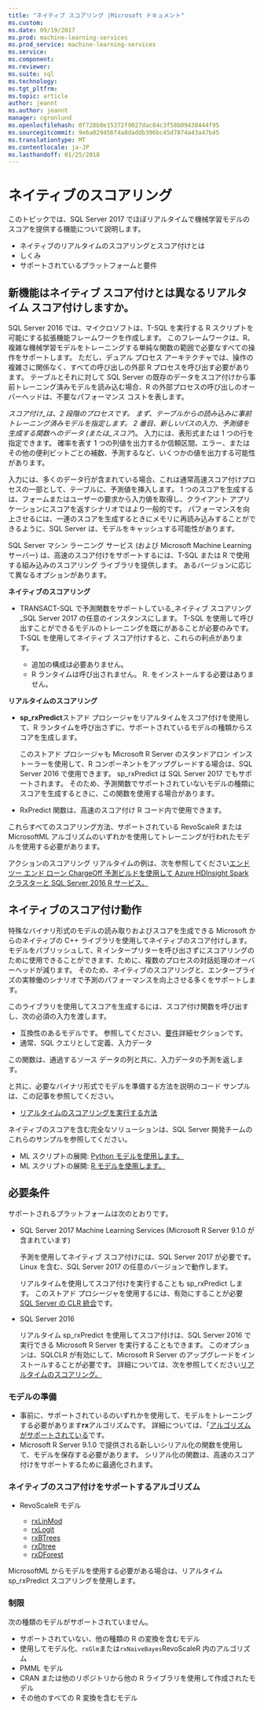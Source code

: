```yaml
---
title: "ネイティブ スコアリング |Microsoft ドキュメント"
ms.custom: 
ms.date: 09/19/2017
ms.prod: machine-learning-services
ms.prod_service: machine-learning-services
ms.service: 
ms.component: 
ms.reviewer: 
ms.suite: sql
ms.technology: 
ms.tgt_pltfrm: 
ms.topic: article
author: jeannt
ms.author: jeannt
manager: cgronlund
ms.openlocfilehash: 0f728b0e15372f9027dac84c3f58b09438444f95
ms.sourcegitcommit: 9e6a029456f4a8daddb396bc45d7874a43a47b45
ms.translationtype: MT
ms.contentlocale: ja-JP
ms.lasthandoff: 01/25/2018
---
```

# <a name="native-scoring"></a>ネイティブのスコアリング

このトピックでは、SQL Server 2017 でほぼリアルタイムで機械学習モデルのスコアを提供する機能について説明します。

+ ネイティブのリアルタイムのスコアリングとスコア付けとは
+ しくみ
+ サポートされているプラットフォームと要件

## <a name="what-is-native-scoring-and-how-is-it-different-from-realtime-scoring"></a>新機能はネイティブ スコア付けとは異なるリアルタイム スコア付けしますか。

SQL Server 2016 では、マイクロソフトは、T-SQL を実行する R スクリプトを可能にする拡張機能フレームワークを作成します。 このフレームワークは、R、複雑な機械学習モデルをトレーニングする単純な関数の範囲で必要なすべての操作をサポートします。 ただし、デュアル プロセス アーキテクチャでは、操作の複雑さに関係なく、すべての呼び出しの外部 R プロセスを呼び出す必要があります。 テーブルとそれに対して SQL Server の既存のデータをスコア付けから事前トレーニング済みモデルを読み込む場合、R の外部プロセスの呼び出しのオーバーヘッドは、不要なパフォーマンス コストを表します。

_スコア付け_は、2 段階のプロセスです。 まず、テーブルからの読み込みに事前トレーニング済みモデルを指定します。 2 番目、新しいパスの入力、予測値を生成する関数へのデータ (または_スコア_)。 入力には、表形式または 1 つの行を指定できます。 確率を表す 1 つの列値を出力するか信頼区間、エラー、またはその他の便利ビットごとの補数、予測するなど、いくつかの値を出力する可能性があります。

入力には、多くのデータ行が含まれている場合、これは通常高速スコア付けプロセスの一部として、テーブルに、予測値を挿入します。  1 つのスコアを生成するは、フォームまたはユーザーの要求から入力値を取得し、クライアント アプリケーションにスコアを返すシナリオではより一般的です。 パフォーマンスを向上させるには、一連のスコアを生成するときにメモリに再読み込みすることができるように、SQL Server は、モデルをキャッシュする可能性があります。

SQL Server マシン ラーニング サービス (および Microsoft Machine Learning サーバー) は、高速のスコア付けをサポートするには、T-SQL または R で使用する組み込みのスコアリング ライブラリを提供します。 あるバージョンに応じて異なるオプションがあります。

**ネイティブのスコアリング**

+ TRANSACT-SQL で予測関数をサポートしている_ネイティブ スコアリング_SQL Server 2017 の任意のインスタンスにします。 T-SQL を使用して呼び出すことができるモデルのトレーニングを既にがあることが必要のみです。 T-SQL を使用してネイティブ スコア付けすると、これらの利点があります。

    + 追加の構成は必要ありません。
    + R ランタイムは呼び出されません。 R. をインストールする必要はありません。

**リアルタイムのスコアリング**

+ **sp_rxPredict**ストアド プロシージャをリアルタイムをスコア付けを使用して、R ランタイムを呼び出さずに、サポートされているモデルの種類からスコアを生成します。

  このストアド プロシージャも Microsoft R Server のスタンドアロン インストーラーを使用して、R コンポーネントをアップグレードする場合は、SQL Server 2016 で使用できます。 sp_rxPredict は SQL Server 2017 でもサポートされます。 そのため、予測関数でサポートされていないモデルの種類にスコアを生成するときに、この関数を使用する場合があります。

+ RxPredict 関数は、高速のスコア付け R コード内で使用できます。

これらすべてのスコアリング方法、サポートされている RevoScaleR または MicrosoftML アルゴリズムのいずれかを使用してトレーニングが行われたモデルを使用する必要があります。

アクションのスコアリング リアルタイムの例は、次を参照してください[エンド ツー エンド ローン ChargeOff 予測ビルドを使用して Azure HDInsight Spark クラスターと SQL Server 2016 R サービス。](https://blogs.msdn.microsoft.com/rserver/2017/06/29/end-to-end-loan-chargeoff-prediction-built-using-azure-hdinsight-spark-clusters-and-sql-server-2016-r-service/)

## <a name="how-native-scoring-works"></a>ネイティブのスコア付け動作

特殊なバイナリ形式のモデルの読み取りおよびスコアを生成できる Microsoft からのネイティブの C++ ライブラリを使用してネイティブのスコア付けします。 モデルをパブリッシュして、R インタープリターを呼び出さずにスコアリングのために使用できることができます、ために、複数のプロセスの対話処理のオーバーヘッドが減ります。 そのため、ネイティブのスコアリングと、エンタープライズの実稼働のシナリオで予測のパフォーマンスを向上させる多くをサポートします。

このライブラリを使用してスコアを生成するには、スコア付け関数を呼び出すし、次の必須の入力を渡します。

+ 互換性のあるモデルです。 参照してください、[要件](#Requirements)詳細セクションです。
+ 通常、SQL クエリとして定義、入力データ

この関数は、通過するソース データの列と共に、入力データの予測を返します。

と共に、必要なバイナリ形式でモデルを準備する方法を説明のコード サンプルは、この記事を参照してください。

+ [リアルタイムのスコアリングを実行する方法](r/how-to-do-realtime-scoring.md)

ネイティブのスコアを含む完全なソリューションは、SQL Server 開発チームのこれらのサンプルを参照してください。

+ ML スクリプトの展開: [Python モデルを使用します。](https://microsoft.github.io/sql-ml-tutorials/python/rentalprediction/step/3.html)
+ ML スクリプトの展開: [R モデルを使用します。](https://microsoft.github.io/sql-ml-tutorials/R/rentalprediction/step/3.html)

## <a name="requirements"></a>必要条件

サポートされるプラットフォームは次のとおりです。

+ SQL Server 2017 Machine Learning Services (Microsoft R Server 9.1.0 が含まれています)
    
    予測を使用してネイティブ スコア付けには、SQL Server 2017 が必要です。
    Linux を含む、SQL Server 2017 の任意のバージョンで動作します。

    リアルタイムを使用してスコア付けを実行することも sp_rxPredict します。 このストアド プロシージャを使用するには、有効にすることが必要[SQL Server の CLR 統合](https://docs.microsoft.com/dotnet/framework/data/adonet/sql/introduction-to-sql-server-clr-integration)です。

+ SQL Server 2016

   リアルタイム sp_rxPredict を使用してスコア付けは、SQL Server 2016 で実行できる Microsoft R Server を実行することもできます。 このオプションは、SQLCLR が有効にして、Microsoft R Server のアップグレードをインストールすることが必要です。
   詳細については、次を参照してください[リアルタイムのスコアリング。](Real-time-scoring.md)

### <a name="model-preparation"></a>モデルの準備

+ 事前に、サポートされているのいずれかを使用して、モデルをトレーニングする必要があります**rx**アルゴリズムです。 詳細については、「[アルゴリズムがサポートされている](#bkmk_native_supported_algos)です。
+ Microsoft R Server 9.1.0 で提供される新しいシリアル化の関数を使用して、モデルを保存する必要があります。 シリアル化の関数は、高速のスコア付けをサポートするために最適化されます。

### <a name="bkmk_native_supported_algos"></a>ネイティブのスコア付けをサポートするアルゴリズム

+ RevoScaleR モデル

  + [rxLinMod](https://docs.microsoft.com/r-server/r-reference/revoscaler/rxlinmod)
  + [rxLogit](https://docs.microsoft.com/r-server/r-reference/revoscaler/rxlogit)
  + [rxBTrees](https://docs.microsoft.com/r-server/r-reference/revoscaler/rxbtrees)
  + [rxDtree](https://docs.microsoft.com/r-server/r-reference/revoscaler/rxdtree)
  + [rxDForest](https://docs.microsoft.com/r-server/r-reference/revoscaler/rxdforest)

MicrosoftML からモデルを使用する必要がある場合は、リアルタイム sp_rxPredict スコアリングを使用します。

### <a name="restrictions"></a>制限

次の種類のモデルがサポートされていません。

+ サポートされていない、他の種類の R の変換を含むモデル
+ 使用してモデル化、`rxGlm`または`rxNaiveBayes`RevoScaleR 内のアルゴリズム
+ PMML モデル
+ CRAN または他のリポジトリから他の R ライブラリを使用して作成されたモデル
+ その他のすべての R 変換を含むモデル
